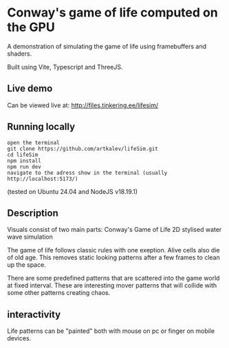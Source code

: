 # Conway's game of life computed on the GPU
A demonstration of simulating the game of life
using framebuffers and shaders.

Built using Vite, Typescript and ThreeJS.

## Live demo
Can be viewed live at: http://files.tinkering.ee/lifesim/

## Running locally
    open the terminal
    git clone https://github.com/artkalev/lifeSim.git
    cd lifeSim
    npm install
    npm run dev
    navigate to the adress show in the terminal (usually http://localhost:5173/)

(tested on Ubuntu 24.04 and NodeJS v18.19.1)

## Description
Visuals consist of two main parts:
    Conway's Game of Life
    2D stylised water wave simulation

The game of life follows classic rules with one exeption. Alive cells also die of old age. This removes static looking patterns after a few frames to clean up the space.

There are some predefined patterns that are scattered into the game world at fixed interval. These are interesting mover patterns that will collide with some other patterns creating chaos.

## interactivity
Life patterns can be "painted" both with mouse on pc or finger on mobile devices.